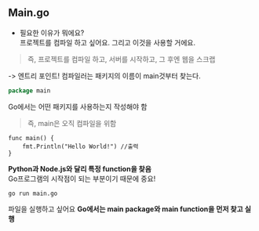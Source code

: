##  Main.go   
- 필요한 이유가 뭐에요?   
프로젝트를 컴파일 하고 싶어요. 그리고 이것을 사용할 거에요.
> 즉, 프로젝트를 컴파일 하고, 서버를 시작하고, 그 후엔 웹을 스크랩


-> 엔트리 포인트!
컴파일러는 패키지의 이름이 main것부터 찾는다.

```go
package main
```
Go에서는 어떤 패키지를 사용하는지 작성해야 함   
> 즉, main은 오직 컴파일을 위함

```
func main() {
	fmt.Println("Hello World!") //출력
}
```
<strong> Python과 Node.js와 달리 특정 function을 찾음 </strong>    
Go프로그램의 시작점이 되는 부분이기 때문에 중요!


```
go run main.go
```
파일을 실행하고 싶어요
<strong> Go에서는 main package와 main function을 먼저 찾고 실행  </strong> 

